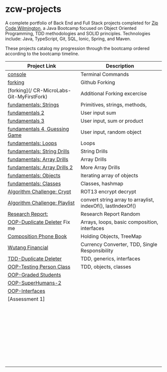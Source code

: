 # zcw-projects
A complete portfolio of Back End and Full Stack projects completed for [Zip Code Wilmington](http://www.zipcodewilmington.com/), a Java Bootcamp focused on Object Oriented Programming, TDD methodologies and SOLID principles. Technologies include: Java, TypeScript, Git, SQL, Ionic, Spring, and Maven.

These projects catalog my progression through the bootcamp ordered according to the bootcamp timeline.

| Project Link                                                 | Description                                                 |
| ------------------------------------------------------------ | ----------------------------------------------------------- |
| [console](/CR-MesoLabs-Console)                              | Terminal Commands                                           |
| [forking]( /Spoon-Knife)                                     | Github Forking                                              |
| [forking](/ CR-MicroLabs-Git-MyFirstFork)                    | Additional Forking excercise                                |
| [fundamentals: Strings]( /CR-MicroLabs-JavaFundamentals-DanDoBetterDrills) | Primitives, strings, methods,                               |
| [fundamentals 2]( /ZCW-MicroLabs-JavaFundamentals-SumOfInput) | User input sum                                              |
| [fundamentals 3]( /ZCW-MicroLabs-JavaFundamentals-SumOrProduct) | User input, sum or product                                  |
| [fundamentals 4, Guessing Game]( /ZCW-MicroLabs-JavaFundamentals-TooLargeTooSmall) | User input, random object                                   |
| [fundamentals: Loops](/CR-MicroLabs-Loops-NumbersTrianglesTables) | Loops                                                       |
| [fundamentals: String Drills](FundamentalDrills-Part2)       | String Drills                                               |
| [fundamentals: Array Drills]( /FundamentalDrills-Part1)      | Array Drills                                                |
| [fundamentals: Array Drills 2]( /CR-MicroLabs-Arrays-StringArrayUtilities) | More Array Drills                                           |
| [fundamentals: Objects]( /CR-MesoLabs-Arrays-PersonDetails)  | Iterating array of objects                                  |
| [fundamentals: Classes]( /DiceyLab)                          | Classes, hashmap                                            |
| [Algorithm Challenge: Crypt]( /SimpleCrypt)                  | ROT13 encrypt decrypt                                       |
| [Algorithm Challenge: Playlist]( /PlaylistChallenge)         | convert string array to arraylist, indexOf(), lastIndexOf() |
| [Research Report: ]( /JavaZipBook-v1)                        | Research Report Random                                      |
| [OOP-Duplicate Deleter]() Fix me                             | Arrays, loops, basic composition, interfaces                |
| [Composition Phone Book]( /CR-MicroLabs-Composition-PhoneBook) | Holding Objects, TreeMap                                    |
| [Wutang Financial]( CR-MesoLab-OOP-WuTangFinancial)          | Currency Converter, TDD, Single Responsibility              |
| [TDD-Duplicate Deleter](/DuplicateDeleterTDD)                | TDD, generics, interfaces                                   |
| [OOP-Testing Person Class]( /CR-MicroLabs-OOP-TestingPersonClass) | TDD, objects, classes                                       |
| [OOP-Graded Students]()                                      |                                                             |
| [OOP-SuperHumans-2]()                                        |                                                             |
| [OOP-Interfaces]()                                           |                                                             |
| [Assessment 1]                                               |                                                             |
|                                                              |                                                             |
|                                                              |                                                             |
|                                                              |                                                             |
|                                                              |                                                             |
|                                                              |                                                             |
|                                                              |                                                             |
|                                                              |                                                             |
|                                                              |                                                             |
|                                                              |                                                             |
|                                                              |                                                             |
|                                                              |                                                             |
|                                                              |                                                             |
|                                                              |                                                             |
|                                                              |                                                             |
|                                                              |                                                             |
|                                                              |                                                             |
|                                                              |                                                             |
|                                                              |                                                             |
|                                                              |                                                             |
|                                                              |                                                             |
|                                                              |                                                             |
|                                                              |                                                             |
|                                                              |                                                             |
|                                                              |                                                             |
|                                                              |                                                             |
|                                                              |                                                             |
|                                                              |                                                             |
|                                                              |                                                             |
|                                                              |                                                             |
|                                                              |                                                             |
|                                                              |                                                             |
|                                                              |                                                             |
|                                                              |                                                             |
|                                                              |                                                             |

